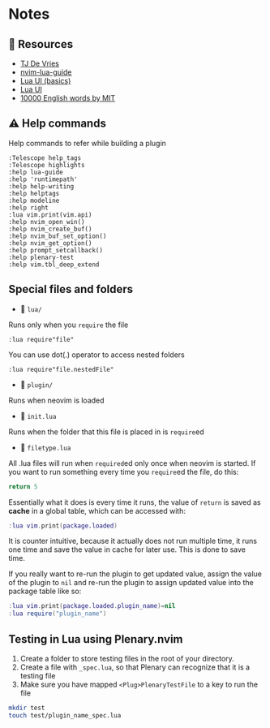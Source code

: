 # Notes

## 🧠 Resources

- [TJ De Vries](https://www.youtube.com/watch?v=n4Lp4cV8YR0)
- [nvim-lua-guide](https://github.com/nanotee/nvim-lua-guide/tree/master)
- [Lua UI (basics)](https://dev.to/2nit/how-to-write-neovim-plugins-in-lua-5cca)
- [Lua UI](https://www.2n.pl/blog/how-to-make-ui-for-neovim-plugins-in-lua)
- [10000 English words by MIT](https://www.mit.edu/~ecprice/wordlist.10000)

## ⚠️ Help commands

Help commands to refer while building a plugin

```vim
:Telescope help_tags
:Telescope highlights
:help lua-guide
:help 'runtimepath'
:help help-writing
:help helptags
:help modeline
:help right
:lua vim.print(vim.api)
:help nvim_open_win()
:help nvim_create_buf()
:help nvim_buf_set_option()
:help nvim_get_option()
:help prompt_setcallback()
:help plenary-test
:help vim.tbl_deep_extend
```

## Special files and folders

- 📁 `lua/`

Runs only when you `require` the file

```vim
:lua require"file"
```

You can use dot(.) operator to access nested folders

```vim
:lua require"file.nestedFile"
```

- 📁 `plugin/`

Runs when neovim is loaded

- 📁 `init.lua`

Runs when the folder that this file is placed in is `require`ed

- 📄 `filetype.lua`

All .lua files will run when `required`ed only once when neovim is started.
If you want to run something every time you `require`ed the file, do this:

```lua
return 5
```

Essentially what it does is every time it runs, the value of `return` is
saved as **cache** in a global table, which can be accessed with:

```lua
:lua vim.print(package.loaded)
```

It is counter intuitive, because it actually does not run multiple time,
it runs one time and save the value in cache for later use. This is done
to save time.

If you really want to re-run the plugin to get updated value, assign the
value of the plugin to `nil` and re-run the plugin to assign updated value
into the package table like so:

```lua
:lua vim.print(package.loaded.plugin_name)=nil
:lua require("plugin_name")
```

## Testing in Lua using Plenary.nvim

1. Create a folder to store testing files in the root of your directory.
2. Create a file with `_spec.lua`, so that Plenary can recognize that it is a
testing file
3. Make sure you have mapped `<Plug>PlenaryTestFile` to a key to run the file

```bash
mkdir test
touch test/plugin_name_spec.lua
```
